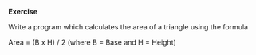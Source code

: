 __Exercise__

Write a program which calculates the area of a triangle using the formula

Area = (B x H) / 2		(where B = Base and H = Height)

